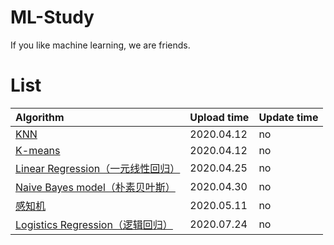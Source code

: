 # ML-Study

If you like machine learning, we are friends.

# List

| Algorithm | Upload time | Update time |
|:-|:-|:-|
| [KNN](https://github.com/WangRongsheng/Machine-learning/blob/master/ML/knn.md) | 2020.04.12 | no |
| [K-means](https://github.com/WangRongsheng/Machine-learning/blob/master/ML/k-means.md) | 2020.04.12 | no |
| [Linear Regression（一元线性回归）](https://github.com/WangRongsheng/Machine-learning/blob/master/ML/LinearRegression.md) | 2020.04.25 | no | 
| [Naive Bayes model（朴素贝叶斯）](https://github.com/WangRongsheng/Machine-learning/blob/master/ML/NaiveBayesmodel.md) | 2020.04.30 | no |
| [感知机](https://github.com/WangRongsheng/Machine-learning/blob/master/ML/perceptron.md) | 2020.05.11 | no |
|[Logistics Regression（逻辑回归）](https://github.com/WangRongsheng/Machine-learning/blob/master/ML/LogisticsRegression.md) |  2020.07.24 | no |

